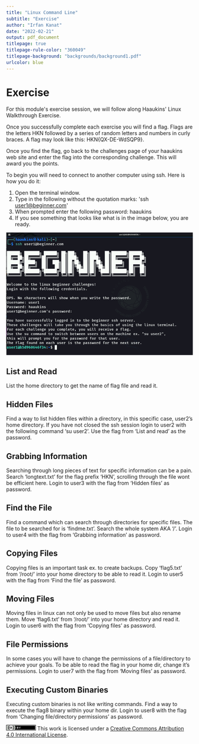 ```yaml
---
title: "Linux Command Line"
subtitle: "Exercise"
author: "Irfan Kanat"
date: "2022-02-21"
output: pdf_document
titlepage: true
titlepage-rule-color: "360049"
titlepage-background: "backgrounds/background1.pdf"
urlcolor: blue
---
```


# Exercise

For this module's exercise session, we will follow along Haaukins' Linux Walkthrough Exercise.

Once you successfully complete each exercise you will find a flag. Flags are the letters HKN followed by a series of random letters and numbers in curly braces. A flag may look like this: HKN{QX-DE-WdSQP9}.

Once you find the flag, go back to the challenges page of your haaukins web site and enter the flag into the corresponding challenge. This will award you the points.

To begin you will need to connect to another computer using ssh. Here is how you do it:

1. Open the terminal window.
2. Type in the following without the quotation marks: 'ssh user1@beginner.com'
3. When prompted enter the following password: haaukins
4. If you see something that looks like what is in the image below, you are ready.

![SSH connection successful](figures/Exercise1.png)

## List and Read

List the home directory to get the name of flag file and read it.

## Hidden Files

Find a way to list hidden files within a directory, in this specific case, user2’s home directory. If you have not closed the ssh session login to user2 with the following command ‘su user2’. Use the flag from ‘List and read’ as the password.

## Grabbing Information

Searching through long pieces of text for specific information can be a pain. Search ‘longtext.txt’ for the flag prefix ‘HKN’, scrolling through the file wont be efficient here. Login to user3 with the flag from ‘Hidden files’ as password.

## Find the File

Find a command which can search through directories for specific files. The file to be searched for is ‘findme.txt’. Search the whole system AKA ‘/’. Login to user4 with the flag from ‘Grabbing information’ as password.

## Copying Files

Copying files is an important task ex. to create backups. Copy ‘flag5.txt’ from ‘/root/’ into your home directory to be able to read it. Login to user5 with the flag from ‘Find the file’ as password.

## Moving Files

Moving files in linux can not only be used to move files but also rename them. Move ‘flag6.txt’ from ‘/root/’ into your home directory and read it. Login to user6 with the flag from ‘Copying files’ as password.

## File Permissions

In some cases you will have to change the permissions of a file/directory to achieve your goals. To be able to read the flag in your home dir, change it’s permissions. Login to user7 with the flag from ‘Moving files’ as password.

## Executing Custom Binaries

Executing custom binaries is not like writing commands. Find a way to execute the flag8 binary within your home dir. Login to user8 with the flag from ‘Changing file/directory permissions’ as password.



![CC4](CC4.png) This work is licensed under a [Creative Commons Attribution 4.0 International License](http://creativecommons.org/licenses/by/4.0/).